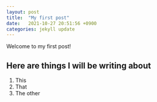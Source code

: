 ```yaml
---
layout: post
title:  "My first post"
date:   2021-10-27 20:51:56 +0900
categories: jekyll update
---
```

Welcome to my first post!

## Here are things I will be writing about
1. This
2. That
3. The other
